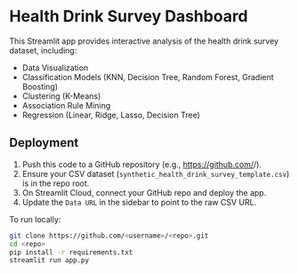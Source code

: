 
# Health Drink Survey Dashboard

This Streamlit app provides interactive analysis of the health drink survey dataset, including:

- Data Visualization  
- Classification Models (KNN, Decision Tree, Random Forest, Gradient Boosting)  
- Clustering (K-Means)  
- Association Rule Mining  
- Regression (Linear, Ridge, Lasso, Decision Tree)

## Deployment

1. Push this code to a GitHub repository (e.g., https://github.com/<username>/<repo>).
2. Ensure your CSV dataset (`synthetic_health_drink_survey_template.csv`) is in the repo root.
3. On Streamlit Cloud, connect your GitHub repo and deploy the app.
4. Update the `Data URL` in the sidebar to point to the raw CSV URL.

To run locally:

```bash
git clone https://github.com/<username>/<repo>.git
cd <repo>
pip install -r requirements.txt
streamlit run app.py
```
